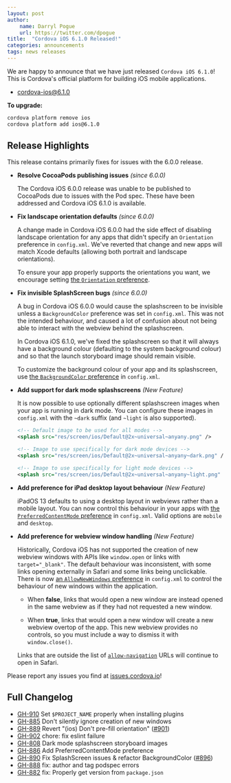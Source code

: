 ```yaml
---
layout: post
author:
    name: Darryl Pogue
    url: https://twitter.com/dpogue
title:  "Cordova iOS 6.1.0 Released!"
categories: announcements
tags: news releases
---
```


We are happy to announce that we have just released `Cordova iOS 6.1.0`! This is Cordova's official platform for building iOS mobile applications.

* [cordova-ios@6.1.0](https://www.npmjs.com/package/cordova-ios)

**To upgrade:**

```bash
cordova platform remove ios
cordova platform add ios@6.1.0
```

## Release Highlights

This release contains primarily fixes for issues with the 6.0.0 release.

* **Resolve CocoaPods publishing issues** *(since 6.0.0)*

    The Cordova iOS 6.0.0 release was unable to be published to CocoaPods due to issues with the Pod spec. These have been addressed and Cordova iOS 6.1.0 is available.


* **Fix landscape orientation defaults** *(since 6.0.0)*

    A change made in Cordova iOS 6.0.0 had the side effect of disabling landscape orientation for any apps that didn't specify an `Orientation` preference in `config.xml`. We've reverted that change and new apps will match Xcode defaults (allowing both portrait and landscape orientations).

    To ensure your app properly supports the orientations you want, we encourage setting [the `Orientation` preference][prefs].


* **Fix invisible SplashScreen bugs** *(since 6.0.0)*

    A bug in Cordova iOS 6.0.0 would cause the splashscreen to be invisible unless a `BackgroundColor` preference was set in `config.xml`. This was not the intended behaviour, and caused a lot of confusion about not being able to interact with the webview behind the splashscreen.

    In Cordova iOS 6.1.0, we've fixed the splashscreen so that it will always have a background colour (defaulting to the system background colour) and so that the launch storyboard image should remain visible.

    To customize the background colour of your app and its splashscreen, use [the `BackgroundColor` preference][prefs] in `config.xml`.


* **Add support for dark mode splashscreens** *(New Feature)*

    It is now possible to use optionally different splashscreen images when your app is running in dark mode. You can configure these images in `config.xml` with the `~dark` suffix (and `~light` is also supported).

    ```xml
    <!-- Default image to be used for all modes -->
    <splash src="res/screen/ios/Default@2x~universal~anyany.png" />

    <!-- Image to use specifically for dark mode devices -->
    <splash src="res/screen/ios/Default@2x~universal~anyany~dark.png" />

    <!-- Image to use specifically for light mode devices -->
    <splash src="res/screen/ios/Default@2x~universal~anyany~light.png" />
    ```


* **Add preference for iPad desktop layout behaviour** *(New Feature)*

    iPadOS 13 defaults to using a desktop layout in webviews rather than a mobile layout. You can now control this behaviour in your apps with [the `PreferredContentMode` preference][prefs] in `config.xml`. Valid options are `mobile` and `desktop`.


* **Add preference for webview window handling** *(New Feature)*

    Historically, Cordova iOS has not supported the creation of new webview windows with APIs like `window.open` or links with `target="_blank"`. The default behaviour was inconsistent, with some links opening externally in Safari and some links being unclickable. There is now [an `AllowNewWindows` preference][prefs] in `config.xml` to control the behaviour of new windows within the application.

    * When **false**, links that would open a new window are instead opened in the same webview as if they had not requested a new window.

    * When **true**, links that would open a new window will create a new webview overtop of the app. This new webview provides no controls, so you must include a way to dismiss it with `window.close()`.

    Links that are outside the list of [`allow-navigation`](https://cordova.apache.org/docs/en/latest/config_ref/index.html#allow-navigation) URLs will continue to open in Safari.

Please report any issues you find at [issues.cordova.io](http://issues.cordova.io/)!

<!--more-->
## Full Changelog

* [GH-910](https://github.com/apache/cordova-ios/pull/910) Set `$PROJECT_NAME` properly when installing plugins
* [GH-885](https://github.com/apache/cordova-ios/pull/885) Don't silently ignore creation of new windows
* [GH-889](https://github.com/apache/cordova-ios/issues/899) Revert "(ios) Don't pre-fill orientation" ([#901](https://github.com/apache/cordova-ios/pull/901))
* [GH-902](https://github.com/apache/cordova-ios/pull/902) chore: fix eslint failure
* [GH-808](https://github.com/apache/cordova-ios/pull/808) Dark mode splashscreen storyboard images
* [GH-886](https://github.com/apache/cordova-ios/pull/886) Add PreferredContentMode preference
* [GH-890](https://github.com/apache/cordova-ios/issues/890) Fix SplashScreen issues & refactor BackgroundColor ([#896](https://github.com/apache/cordova-ios/pull/896))
* [GH-888](https://github.com/apache/cordova-ios/pull/888) fix: author and tag podspec errors
* [GH-882](https://github.com/apache/cordova-ios/pull/882) fix: Properly get version from `package.json`

[prefs]: https://cordova.apache.org/docs/en/latest/config_ref/index.html#preference
